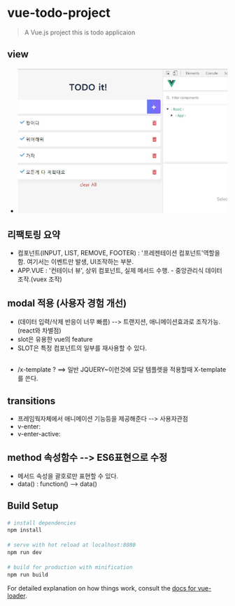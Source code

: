 # vue-todo-project

> A Vue.js project
> this is todo applicaion

## view
- ![Image Alt project view](/image/project_view.jpg)

## 리팩토링 요약
- 컴포넌트(INPUT, LIST, REMOVE, FOOTER) : '프레젠테이션 컴포넌트'역할을 함. 여기서는 이벤트만 발생, UI조작하는 부분.
- APP.VUE : '컨테이너 뷰', 상위 컴포넌트, 실제 메서드 수행. - 중앙관리식 데이터 조작.(vuex 조작)

## modal 적용 (사용자 경험 개선)
- (데이터 입력/삭제 반응이 너무 빠름) --> 트랜지션, 애니메이션효과로 조작가능.(react와 차별점)
- slot은 유용한 vue의 feature
- SLOT은 특정 컴포넌트의 일부를 재사용할 수 있다.

## 
- /x-template ? ==> 일반 JQUERY~이런것에 모달 템플렛을 적용할때 X-template를 쓴다.

## transitions
- 프레임웍자체에서 애니메이션 기능등을 제공해준다 --> 사용자관점
- v-enter:
- v-enter-active:

## method 속성함수 --> ES6표현으로 수정
- 메서드 속성을 괄호로만 표현할 수 있다.
- data() : function() --> data()

## Build Setup

``` bash
# install dependencies
npm install

# serve with hot reload at localhost:8080
npm run dev

# build for production with minification
npm run build
```

For detailed explanation on how things work, consult the [docs for vue-loader](http://vuejs.github.io/vue-loader).
